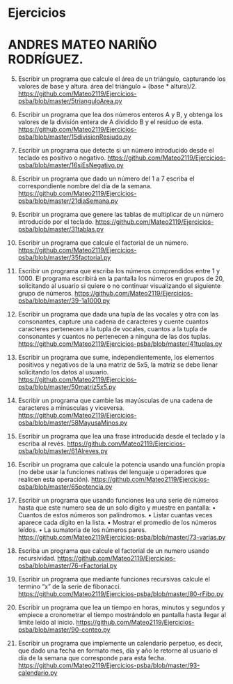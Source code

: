 # Ejercicios
# ANDRES MATEO NARIÑO RODRÍGUEZ.

5. Escribir un programa que calcule el área de un triángulo, capturando los valores de base y
altura.
área del triángulo = (base * altura)/2.
https://github.com/Mateo2119/Ejercicios-psba/blob/master/5trianguloArea.py

15. Escribir un programa que lea dos números enteros A y B, y obtenga los valores de la
división entera de A dividido B y el residuo de esta. 
https://github.com/Mateo2119/Ejercicios-psba/blob/master/15divisionResiudo.py

16. Escribir un programa que detecte si un número introducido desde el teclado es positivo o
negativo.
https://github.com/Mateo2119/Ejercicios-psba/blob/master/16siEsNegativo.py

21. Escribir un programa que dado un número del 1 a 7 escriba el correspondiente nombre del
día de la semana.
https://github.com/Mateo2119/Ejercicios-psba/blob/master/21diaSemana.py

31. Escribir un programa que genere las tablas de multiplicar de un número introducido por el
teclado.
https://github.com/Mateo2119/Ejercicios-psba/blob/master/31tablas.py

35. Escribir un programa que calcule el factorial de un número.
https://github.com/Mateo2119/Ejercicios-psba/blob/master/35factorial.py

39. Escribir un programa que escriba los números comprendidos entre 1 y 1000. El programa
escribirá en la pantalla los números en grupos de 20, solicitando al usuario si quiere o no
continuar visualizando el siguiente grupo de números.
https://github.com/Mateo2119/Ejercicios-psba/blob/master/39-1a1000.py

41. Escribir un programa que dada una tupla de las vocales y otra con las consonantes, capture
una cadena de caracteres y cuente cuantos caracteres pertenecen a la tupla de vocales,
cuantos a la tupla de consonantes y cuantos no pertenecen a ninguna de las dos tuplas.
https://github.com/Mateo2119/Ejercicios-psba/blob/master/41tuplas.py

50. Escribir un programa que sume, independientemente, los elementos positivos y negativos de
la una matriz de 5x5, la matriz se debe llenar solicitando los datos al usuario.
https://github.com/Mateo2119/Ejercicios-psba/blob/master/50matriz5x5.py

58. Escribir un programa que cambie las mayúsculas de una cadena de caracteres a minúsculas y
viceversa.
https://github.com/Mateo2119/Ejercicios-psba/blob/master/58MayusaMinos.py

61. Escribir un programa que lea una frase introducida desde el teclado y la escriba al revés. 
https://github.com/Mateo2119/Ejercicios-psba/blob/master/61Alreves.py

65. Escribir un programa que calcule la potencia usando una función propia (no debe usar la
funciones nativas del lenguaje u operadores que realicen esta operación).
https://github.com/Mateo2119/Ejercicios-psba/blob/master/65potencia.py

73. Escribir un programa que usando funciones lea una serie de números hasta que este numero
sea de un solo dígito y muestre en pantalla:
• Cuantos de estos números son palíndromos.
• Listar cuantas veces aparece cada dígito en la lista.
• Mostrar el promedio de los números leídos.
• La sumatoria de los números pares.
https://github.com/Mateo2119/Ejercicios-psba/blob/master/73-varias.py

76. Escriba un programa que calcule el factorial de un numero usando recursividad.
https://github.com/Mateo2119/Ejercicios-psba/blob/master/76-rFactorial.py

80. Escribir un programa que mediante funciones recursivas calcule el termino “x” de la serie de
fibonacci. 
https://github.com/Mateo2119/Ejercicios-psba/blob/master/80-rFibo.py

90. Escribir un programa que lea un tiempo en horas, minutos y segundos y empiece a
cronometrar el tiempo mostrándolo en pantalla hasta llegar al limite leído al inicio.
https://github.com/Mateo2119/Ejercicios-psba/blob/master/90-conteo.py

93. Escribir un programa que implemente un calendario perpetuo, es decir, que dado una fecha
en formato mes, día y año le retorne al usuario el día de la semana que corresponde para esta
fecha.
https://github.com/Mateo2119/Ejercicios-psba/blob/master/93-calendario.py
